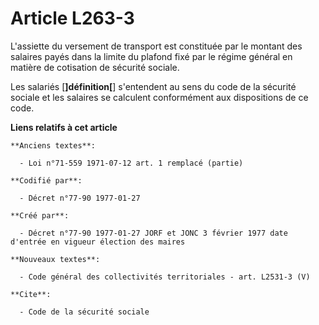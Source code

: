 # Article L263-3

L'assiette du versement de transport est constituée par le montant des salaires payés dans la limite du plafond fixé par le
régime général en matière de cotisation de sécurité sociale. 

Les salariés [**]définition[**] s'entendent au sens du code de la sécurité sociale et les salaires se calculent conformément
aux dispositions de ce code.

**Liens relatifs à cet article**

	**Anciens textes**:

	  - Loi n°71-559 1971-07-12 art. 1 remplacé (partie)

	**Codifié par**:

	  - Décret n°77-90 1977-01-27

	**Créé par**:

	  - Décret n°77-90 1977-01-27 JORF et JONC 3 février 1977 date d'entrée en vigueur élection des maires

	**Nouveaux textes**:

	  - Code général des collectivités territoriales - art. L2531-3 (V)

	**Cite**:

	  - Code de la sécurité sociale
